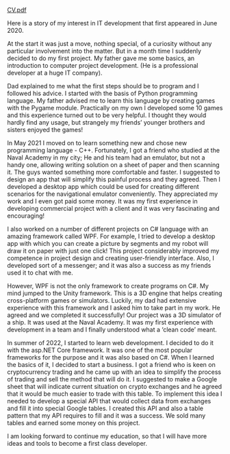 [CV.pdf](https://github.com/NikonFlex/NikonFlex/files/10329062/CV.pdf)

Here is a story of my interest in IT development that first appeared in June 2020.

At the start it was just a move, nothing special, of a curiosity without any particular involvement into the matter. But in a month time I suddenly decided to do my first project. My father gave me some basics, an introduction to computer project development. (He is a professional developer at a huge IT company).

Dad explained to me what the first steps should be to program and I followed his advice. I started with the basis of Python programming language. My father advised me to learn this language by creating games with the Pygame module. Practically on my own I developed some 10 games and this experience turned out to be very helpful. I thought they would hardly find any usage, but strangely my friends’ younger brothers and sisters enjoyed the games!

In May 2021 I moved on to learn something new and chose new programming language - C++. Fortunately, I got a friend who studied at the Naval Academy in my city; He and his team had an emulator, but not a handy one, allowing writing solution on a sheet of paper and then scanning it. The guys wanted something more comfortable and faster. I suggested to design an app that will simplify this painful process and they agreed. Then I developed a desktop app which could be used for creating different scenarios for the navigational emulator conveniently. They appreciated my work and I even got paid some money. It was my first experience in developing commercial project with a client and it was very fascinating and encouraging!

I also worked on a number of different projects on C# language with an amazing framework called WPF. For example, I tried to develop a desktop app with which you can create a picture by segments and my robot will draw it on paper with just one click! This project considerably improved my competence in project design and creating user-friendly interface. Also, I developed sort of a messenger; and it was also a success as my friends used it to chat with me.

However, WPF is not the only framework to create programs on C#. My mind jumped to the Unity framework. This is a 3D engine that helps creating cross-platform games or simulators. Luckily, my dad had extensive experience with this framework and I asked him to take part in my work. He agreed and we completed it successfully! Our project was a 3D simulator of a ship. It was used at the Naval Academy. It was my first experience with development in a team and I finally understood what a ‘clean code’ meant.

 

In summer of 2022, I started to learn web development. I decided to do it with the asp.NET Core framework. It was one of the most popular frameworks for the purpose and it was also based on C#. When I learned the basics of it, I decided to start a business. I got a friend who is keen on cryptocurrency trading and he came up with an idea to simplify the process of trading and sell the method that will do it. I suggested to make a Google sheet that will indicate current situation on crypto exchanges and he agreed that it would be much easier to trade with this table. To implement this idea I needed to develop a special API that would collect data from exchanges and fill it into special Google tables. I created this API and also a table pattern that my API requires to fill and it was a success. We sold many tables and earned some money on this project.

I am looking forward to continue my education, so that I will have more ideas and tools to become a first class developer.
